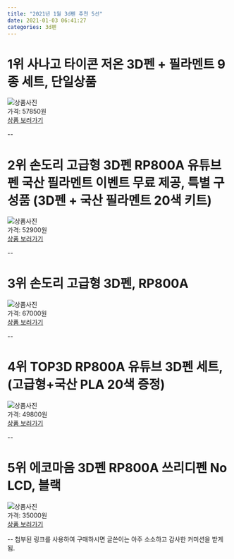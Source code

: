 ```yaml
---
title: "2021년 1월 3d펜 추천 5선"
date: 2021-01-03 06:41:27
categories: 3d펜
---
```



# 1위 사나고 타이콘 저온 3D펜 + 필라멘트 9종 세트, 단일상품
![상품사진](https://static.coupangcdn.com/image/retail/images/74915216413043-3724766e-1b37-4ada-8590-72befc327c57.jpg)  
가격: 57850원  
[상품 보러가기](https://link.coupang.com/re/AFFSDP?lptag=AF8330091&pageKey=1885783491&itemId=3204363775&vendorItemId=71191732951&traceid=V0-153-61e47255bb484293)  

--
# 2위 손도리 고급형 3D펜 RP800A 유튜브펜 국산 필라멘트 이벤트 무료 제공, 특별 구성품 (3D펜 + 국산 필라멘트 20색 키트)
![상품사진](https://static.coupangcdn.com/image/vendor_inventory/682a/3ed68d0582a21163885c32a3c185579d0e267f27c322e354a78b1ddc8cce.jpg)  
가격: 52900원  
[상품 보러가기](https://link.coupang.com/re/AFFSDP?lptag=AF8330091&pageKey=2141094722&itemId=3636130816&vendorItemId=70590600524&traceid=V0-153-a9a24dc0077743a7)  

--
# 3위 손도리 고급형 3D펜, RP800A
![상품사진](https://static.coupangcdn.com/image/retail/images/2020/06/23/11/6/ee2bcfc5-08a5-4a9a-a738-e64dc18fbdec.jpg)  
가격: 67000원  
[상품 보러가기](https://link.coupang.com/re/AFFSDP?lptag=AF8330091&pageKey=1141375110&itemId=2112530354&vendorItemId=73118696105&traceid=V0-153-e643dccda6cc59ab)  

--
# 4위 TOP3D RP800A 유튜브 3D펜 세트, (고급형+국산 PLA 20색 증정)
![상품사진](https://static.coupangcdn.com/image/vendor_inventory/c562/8193c386a7c0d9789dbe66b2a92e0bde715f63963d759be66fdd6f46941b.jpg)  
가격: 49800원  
[상품 보러가기](https://link.coupang.com/re/AFFSDP?lptag=AF8330091&pageKey=4542245167&itemId=5499503743&vendorItemId=71053192809&traceid=V0-153-3c2fec4fcbdbdd12)  

--
# 5위 에코마음 3D펜 RP800A 쓰리디펜 No LCD, 블랙
![상품사진](https://static.coupangcdn.com/image/vendor_inventory/e02f/c86d22cc72c819a3ab622e6d1429edf746f044545d4324adfd72d500045b.jpg)  
가격: 35000원  
[상품 보러가기](https://link.coupang.com/re/AFFSDP?lptag=AF8330091&pageKey=4672957950&itemId=5845042516&vendorItemId=73143329032&traceid=V0-153-38255cf268b33c2a)  

--
첨부된 링크를 사용하여 구매하시면 글쓴이는 아주 소소하고 감사한 커미션을 받게 됨.
